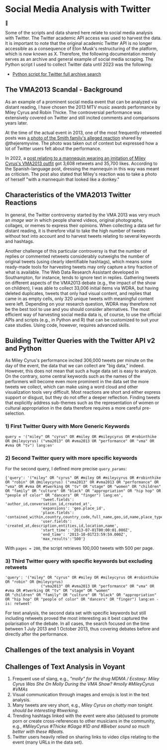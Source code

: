 # Social Media Analysis with Twitter

:no_entry_sign: 

Some of the scripts and data shared here relate to social media analysis with Twitter. The Twitter academic API access was used to harvest the data. It is important to note that the original academic Twitter API is no longer accessible as a consequence of Elon Musk's restructuring of the platform, which is now known as X. Therefore, the following documentation merely serves as an archive and general example of social media scraping. The Python script I used to collect Twitter data until 2023 was the following:

- [Python script for Twitter full archive search](https://github.com/MonikaBarget/DistantReading/blob/main/Twitter_full-archive-search_extended.py)

## The VMA2013 Scandal - Background

As an example of a prominent social media event that can be analyzed via distant reading, I have chosen the 2013 MTV music awards performance by Miley Cyrus and Robin Thicke. The controversial performance was extensively covered on Twitter and still incited comments and comparisons years later.

At the time of the actual event in 2013, one of the most frequently retweeted posts was [a photo of the Smith family's alleged reaction](https://twitter.com/theJeremyVine/status/372040980910067713) shared by @thejeremyvine. The photo was taken out of context but expressed how a lot of Twitter users felt about the performance.

In 2022, a [post relating to a mannequin wearing an imitation of Miley Cyrus's VMA2013 outfit](https://twitter.com/milesholy/status/1488596498753499142) got 3,608 retweets and 35,700 likes. According to the Spanish-language post, dressing the mannequin in this way was meant as criticism. The post also stated that Miley's reaction was to take a photo of herself "with a mannequin that looked like a donkey."

## Characteristics of the VMA2013 Twitter Reactions

In general, the Twitter controversy started by the VMA 2013 was very much an *image war* in which people shared videos, original photographs, collages, or memes to express their opinions. When collecting a data set for distant reading, it is therefore vital to take the high number of tweets without text into account and to harvest tweets relating to several keywords and hashtags.

Another challenge of this particular controversy is that the number of replies or commented retweets considerably outweighs the number of original tweets (using clearly identifiable hashtags), which means some ready-made tools for harvesting tweets may only capture a tiny fraction of what is available. The Web Data Research Assistant developed in Southampton, for instance, tends to ignore text in replies. Gathering tweets on different aspects of the VMA2013 debate (e.g., the impact of the show on children), I was able to collect 33,006 initial items via WDRA, but having deleted duplicates, tweets that only had visual content, and replies that came in as empty cells, only 320 unique tweets with meaningful content were left. Depending on your research question, WDRA may therefore not be the best tool to use and you should consider alternatives. The most efficient way of harvesting social media data is, of course, to use the official APIs and scripts (e.g., in Python and R) that can be customized to suit your case studies. Using code, however, requires advanced skills.

## Building Twitter Queries with the Twitter API v2 and Python

As Miley Cyrus's performance incited 306,000 tweets per minute on the day of the event, the data that we can collect are "big data," indeed. However, this does not mean that such a huge data set is easy to analyze. On the contrary, some central keywords such as the names of the performers will become even more prominent in the data set the more tweets we collect, which can make using a word cloud and other visualization tools very difficult. Most reactions are short and either express support or disgust, but they do not offer a deeper reflection. Finding tweets that explicitly address sub-themes such as the representation of women or cultural appropriation in the data therefore requires a more careful pre-selection.

### 1) First Twitter Query with More Generic Keywords

```
query = '("miley" OR "cyrus" OR #miley OR #mileycyrus OR #robinthike OR @mileycyrus) ("vma2013" OR #vma2013 OR "performance" OR "vma" OR #vma OR "tv") lang:en'
```

### 2) Second Twitter query with more specific keywords

For the second query, I defined more precise ```query_params```:

```
{'query': '("miley" OR "cyrus" OR #miley OR #mileycyrus OR #robinthike OR "robin" OR @mileycyrus) ("vma2013" OR #vma2013 OR "performance" OR "vma" OR #vma OR #twerking OR "tv" OR "stage" OR "women" OR "children" OR "family" OR "culture" OR "black" OR "appropriation" OR "hip hop" OR "people of color" OR "dancers" OR "finger") lang:en',
                'tweet.fields': 'author_id,conversation_id,created_at',
                'expansions': 'geo.place_id',
                'place.fields': 'contained_within,country,country_code,full_name,geo,id,name,place_type',
                'user.fields': 'created_at,description,entities,id,location,name',
                'start_time': '2013-07-01T00:00:01.000Z',
                'end_time': '2013-10-01T23:59:59.000Z',
                'max_results':'500'}
```

With ``` pages = 200 ```, the script retrieves 100,000 tweets with 500 per page.

### 3) Third Twitter query with specific keywords but excluding retweets

```
'query': '("miley" OR "cyrus" OR #miley OR #mileycyrus OR #robinthike OR "robin" OR @mileycyrus) 
                ("vma2013" OR #vma2013 OR "performance" OR "vma" OR #vma OR #twerking OR "tv" OR "stage" OR "women"
OR "children" OR "family" OR "culture" OR "black" OR "appropriation" OR "hip hop" OR "people of color" OR "dancers" OR "finger") lang:en -is: retweet'
```

For text analysis, the second data set with specific keywords but still including retweets proved the most interesting as it best captured the polarisation of the debate. In all cases, the search focused on the time between 1 July 2013 and 1 October 2013, thus covering debates before and directly after the performance. 

## Challenges of the text analysis in Voyant
  
## Challenges of Text Analysis in Voyant

1. Frequent use of slang, e.g., *"molly" for the drug MDMA / Ecstasy*: *Miley Cyrus Was She On Molly During the VMA Show? #molly #MileyCyrus #VMAs*
2. Visual communication through images and emojis is lost in the text analysis.
3. Many tweets are very short, e.g., *Miley Cyrus on chatty man tonight. should be interesting #twerking*.
4. Trending hashtags linked with the event were also (ab)used to promote porn or create cross-references to other musicians in the community, e.g., *#MileyCyrus #Thicke #Gaga #1D and #Bieber sound so much better with these #Beats*.
5. Twitter users heavily relied on sharing links to video clips relating to the event (many URLs in the data set).